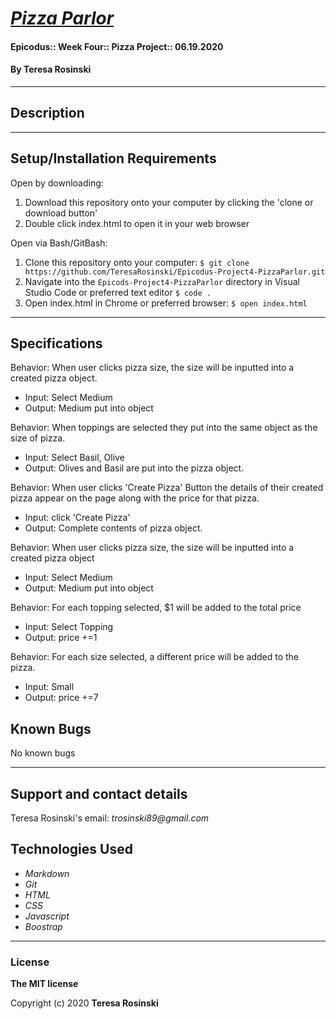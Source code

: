 # _[Pizza Parlor]()_

#### Epicodus:: Week Four:: Pizza Project:: 06.19.2020

#### By Teresa Rosinski 

---

## Description



---

## Setup/Installation Requirements
Open by downloading:
1. Download this repository onto your computer by clicking the 'clone or download button'
2. Double click index.html to open it in your web browser

Open via Bash/GitBash:
1. Clone this repository onto your computer:
`$ git clone https://github.com/TeresaRosinski/Epicodus-Project4-PizzaParlor.git`
2. Navigate into the `Epicods-Project4-PizzaParlor` directory in Visual Studio Code or preferred text editor
`$ code .`
3. Open index.html in Chrome or preferred browser:
`$ open index.html`

---

## Specifications

Behavior: When user clicks pizza size, the size will be inputted into a created pizza object.     
* Input: Select Medium        
* Output: Medium put into object 

Behavior: When toppings are selected they put into the same object as the size of pizza.       
* Input: Select Basil, Olive       
* Output: Olives and Basil are put into the pizza object. 

Behavior: When user clicks 'Create Pizza' Button the details of their created pizza appear on the page along with the price for that pizza.     
* Input: click 'Create Pizza'        
* Output: Complete contents of pizza object.

Behavior: When user clicks pizza size, the size will be inputted into a created pizza object      
* Input: Select Medium        
* Output: Medium put into object

Behavior: For each topping selected, $1 will be added to the total price      
* Input: Select Topping        
* Output: price +=1

Behavior: For each size selected, a different price will be added to the pizza.      
* Input: Small        
* Output: price +=7

## Known Bugs

No known bugs

---
## Support and contact details

Teresa Rosinski's email: 
_trosinski89@gmail.com_

## Technologies Used

* _Markdown_
* _Git_
* _HTML_
* _CSS_ 
* _Javascript_
* _Boostrap_

---
### License

**The MIT license**

Copyright (c) 2020 **Teresa Rosinski**